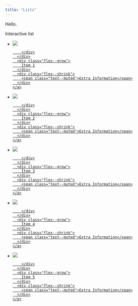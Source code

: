```yaml
---
title: "Lists"
---
```


Hello.

Interactive list

<ul class="list list--interactive">
  <li>
    <a href="#" class="list--interactive__link">
      <div class="flex--shrink">
        <div class="avatar m-right--medium">
          <img src="http://i.pravatar.cc/48" />

        </div>
      </div>
      <div class="flex--grow">
        Item 1
      </div>
      <div class="flex--shrink">
        <span class="text--muted">Extra Information</span>
      </div>
    </a>
  </li>
  <li>
    <a href="#" class="list--interactive__link">
      <div class="flex--shrink">
        <div class="avatar m-right--medium">
          <img src="http://i.pravatar.cc/48" />

        </div>
      </div>
      <div class="flex--grow">
        Item 2
      </div>
      <div class="flex--shrink">
        <span class="text--muted">Extra Information</span>
      </div>
    </a>
  </li>
  <li>
    <a href="#" class="list--interactive__link">
      <div class="flex--shrink">
        <div class="avatar m-right--medium">
          <img src="http://i.pravatar.cc/48" />

        </div>
      </div>
      <div class="flex--grow">
        Item 3
      </div>
      <div class="flex--shrink">
        <span class="text--muted">Extra Information</span>
      </div>
    </a>
  </li>
  <li>
    <a href="#" class="list--interactive__link">
      <div class="flex--shrink">
        <div class="avatar m-right--medium">
          <img src="http://i.pravatar.cc/48" />

        </div>
      </div>
      <div class="flex--grow">
        Item 4
      </div>
      <div class="flex--shrink">
        <span class="text--muted">Extra Information</span>
      </div>
    </a>
  </li>
  <li>
    <a href="#" class="list--interactive__link">
      <div class="flex--shrink">
        <div class="avatar m-right--medium">
          <img src="http://i.pravatar.cc/48" />

        </div>
      </div>
      <div class="flex--grow">
        Item 5
      </div>
      <div class="flex--shrink">
        <span class="text--muted">Extra Information</span>
      </div>
    </a>
  </li>


</ul>

